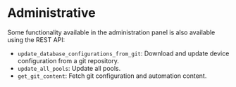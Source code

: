 # Administrative

Some functionality available in the administration panel is also available
using the REST API:

-   `update_database_configurations_from_git`: Download and update
    device configuration from a git repository.
-   `update_all_pools`: Update all pools.
-   `get_git_content`: Fetch git configuration and automation content.
